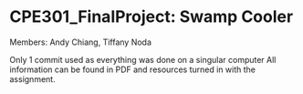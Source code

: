 # CPE301_FinalProject: Swamp Cooler
Members: Andy Chiang, Tiffany Noda

Only 1 commit used as everything was done on a singular computer
All information can be found in PDF and resources turned in with the assignment.

